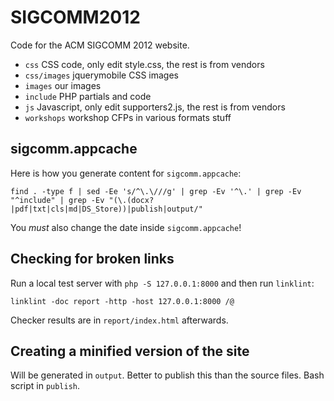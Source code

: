 SIGCOMM2012
===========

Code for the ACM SIGCOMM 2012 website.

* `css`			CSS code, only edit style.css, the rest is from vendors
* `css/images`	jquerymobile CSS images
* `images`		our images
* `include`		PHP partials and code
* `js`			Javascript, only edit supporters2.js, the rest is from vendors
* `workshops`	workshop CFPs in various formats stuff


sigcomm.appcache
----------------

Here is how you generate content for `sigcomm.appcache`:

	find . -type f | sed -Ee 's/^\.\///g' | grep -Ev '^\.' | grep -Ev "^include" | grep -Ev "(\.(docx?|pdf|txt|cls|md|DS_Store))|publish|output/"

You *must* also change the date inside `sigcomm.appcache`!


Checking for broken links
-------------------------

Run a local test server with `php -S 127.0.0.1:8000` and then run `linklint`:

    linklint -doc report -http -host 127.0.0.1:8000 /@
    
Checker results are in `report/index.html` afterwards.


Creating a minified version of the site
---------------------------------------

Will be generated in `output`. Better to publish this than the source files. Bash script in `publish`.